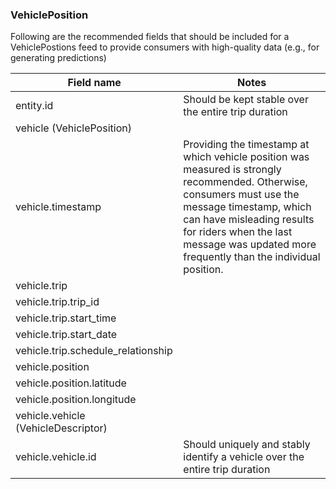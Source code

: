 ### VehiclePosition

Following are the recommended fields that should be included for a VehiclePostions feed to provide consumers with high-quality data (e.g., for generating predictions)

| Field name | Notes |
| --- | --- |
| entity.id | Should be kept stable over the entire trip duration
| vehicle (VehiclePosition) |
| vehicle.timestamp | Providing the timestamp at which vehicle position was measured is strongly recommended. Otherwise, consumers must use the message timestamp, which can have misleading results for riders when the last message was updated more frequently than the individual position.
| vehicle.trip | 
| vehicle.trip.trip_id |
| vehicle.trip.start_time |
| vehicle.trip.start_date |
| vehicle.trip.schedule_relationship |
| vehicle.position | 
| vehicle.position.latitude |  
| vehicle.position.longitude |  
| vehicle.vehicle (VehicleDescriptor) |
| vehicle.vehicle.id | Should uniquely and stably identify a vehicle over the entire trip duration